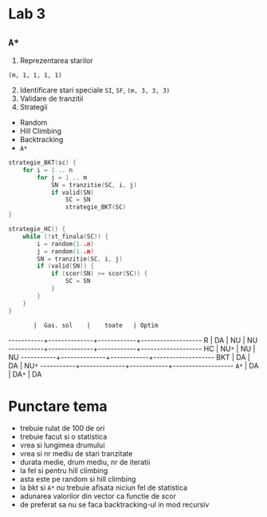 Lab 3
=====

`A*`
----

1. Reprezentarea starilor
```
(m, 1, 1, 1, 1)
```
2. Identificare stari speciale
`SI`, `SF`, `(m, 3, 3, 3)`
3. Validare de tranzitii
4. Strategii
  * Random
  * Hill Climbing
  * Backtracking
  * `A*`

```C
strategie_BKT(sc) {
	for i = 1 .. n
		for j = 1 .. m
			SN = tranzitie(SC, i, j)
			if valid(SN)
				SC = SN
				strategie_BKT(SC)
}
```


```C
strategie_HC() {
	while (!st_finala(SC)) {
		i = random(1..n)
		j = random(1..m)
		SN = tranzitie(SC, i, j)
		if (valid(SN)) {
			if (scor(SN) >= scor(SC)) {
				SC = SN
			}
		}
	}
}
```


           |  Gas. sol    |    toate   | Optim
-----------+--------------+------------+-------------------
    R      |   DA         |  NU        | NU
-----------+--------------+------------+-------------------
	HC     |  NU`*`       |   NU       | NU
-----------+--------------+------------+-------------------
   BKT     |  DA          |   DA       | NU`*`
-----------+--------------+------------+-------------------
   `A*`    |   DA         |   DA`*`    | DA 


Punctare tema
=============
  * trebuie rulat de 100 de ori
  * trebuie facut si o statistica
  * vrea si lungimea drumului
  * vrea si nr mediu de stari tranzitate
  * durata medie, drum mediu, nr de iteratii
  * la fel si pentru hill climbing
  * asta este pe random si hill climbing
  * la bkt si `A*` nu trebuie afisata niciun fel de statistica
  * adunarea valorilor din vector ca functie de scor
  * de preferat sa nu se faca backtracking-ul in mod recursiv


